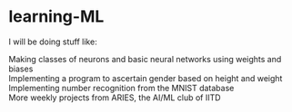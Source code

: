 # learning-ML
I will be doing stuff like:  

  Making classes of neurons and basic neural networks using weights and biases  
  Implementing a program to ascertain gender based on height and weight  
  Implementing number recognition from the MNIST database  
  More weekly projects from ARIES, the AI/ML club of IITD
